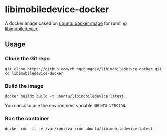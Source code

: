 # libimobiledevice-docker

A docker image based on [ubuntu docker image](https://hub.docker.com/_/ubuntu) for
running [libimobiledevice](https://github.com/libimobiledevice/libimobiledevice).

## Usage

### Clone the Git repo

```shell
git clone https://github.com/chungchungdev/libimobiledeivce-docker.git
cd libimobiledevice-docker
```

### Build the image

```shell
docker buildx build -t ubuntu/libimobiledevice:latest .
```

You can also use the environment variable `UBUNTU_VERSION`.

### Run the container

```shell
docker run -it -v /var/run:/var/run ubuntu/libimobiledevice:latest
```

